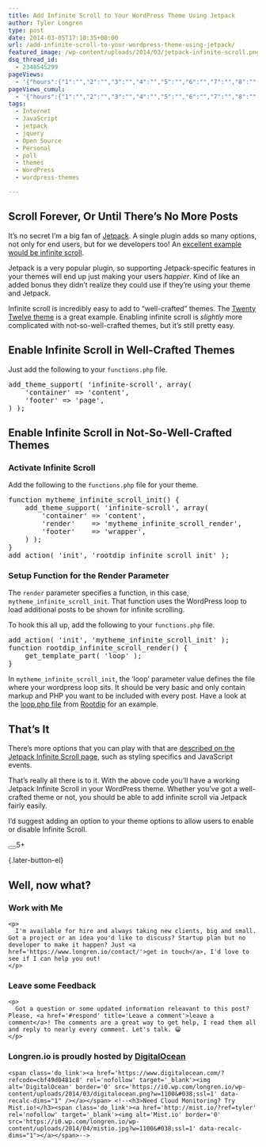 ```yaml
---
title: Add Infinite Scroll to Your WordPress Theme Using Jetpack
author: Tyler Longren
type: post
date: 2014-03-05T17:10:35+00:00
url: /add-infinite-scroll-to-your-wordpress-theme-using-jetpack/
featured_image: /wp-content/uploads/2014/03/jetpack-infinite-scroll.png
dsq_thread_id:
  - 2348545299
pageViews:
  - '{"hours":{"1":"","2":"","3":"","4":"","5":"","6":"","7":"","8":"","9":"","10":"","11":"","12":"","13":"","14":"","15":"","16":"","17":"","18":"","19":"","20":"","21":"","22":"","23":"","24":"","25":"","26":"","27":"","28":"","29":"","30":"","31":"","32":"","33":"","34":"","35":"","36":"","37":"","38":"","39":"","40":"","41":"","42":"","43":"","44":"","45":"","46":"","47":""},"days":{"2":"","3":"","4":"","5":"","6":"","7":"","8":"","9":"","10":"","11":"","12":"","13":"","14":""},"weeks":{"3":"","4":"","5":"","6":"","7":"","8":"","9":"","10":"","11":"","12":""},"months":{"4":"","5":"","6":"","7":"","8":"","9":"","10":"","11":"","12":"","13":"","14":"","15":"","16":"","17":"","18":"","19":"","20":"","21":"","22":"","23":"","24":""}}'
pageViews_cumul:
  - '{"hours":{"1":"","2":"","3":"","4":"","5":"","6":"","7":"","8":"","9":"","10":"","11":"","12":"","13":"","14":"","15":"","16":"","17":"","18":"","19":"","20":"","21":"","22":"","23":"","24":"","25":"","26":"","27":"","28":"","29":"","30":"","31":"","32":"","33":"","34":"","35":"","36":"","37":"","38":"","39":"","40":"","41":"","42":"","43":"","44":"","45":"","46":"","47":""},"days":{"2":"","3":"","4":"","5":"","6":"","7":"","8":"","9":"","10":"","11":"","12":"","13":"","14":""},"weeks":{"3":"","4":"","5":"","6":"","7":"","8":"","9":"","10":"","11":"","12":""},"months":{"4":"","5":"","6":"","7":"","8":"","9":"","10":"","11":"","12":"","13":"","14":"","15":"","16":"","17":"","18":"","19":"","20":"","21":"","22":"","23":"","24":""}}'
tags:
  - Internet
  - JavaScript
  - jetpack
  - jquery
  - Open Source
  - Personal
  - poll
  - themes
  - WordPress
  - wordpress-themes

---
```

 

## Scroll Forever, Or Until There&#8217;s No More Posts

It&#8217;s no secret I&#8217;m a big fan of [Jetpack][1]. A single plugin adds so many options, not only for end users, but for we developers too! An [excellent example would be infinite scroll][2].

Jetpack is a very popular plugin, so supporting Jetpack-specific features in your themes will end up just making your users _happier_. Kind of like an added bonus they didn&#8217;t realize they could use if they&#8217;re using your theme and Jetpack.

Infinite scroll is incredibly easy to add to &#8220;well-crafted&#8221; themes. The [Twenty Twelve theme][3] is a great example. Enabling infinite scroll is _slightly_ more complicated with not-so-well-crafted themes, but it&#8217;s still pretty easy.

## Enable Infinite Scroll in Well-Crafted Themes

Just add the following to your `functions.php` file.

<pre class="wp-block-preformatted">add_theme_support( 'infinite-scroll', array(
    'container' => 'content',
    'footer' => 'page',
) );</pre>

## Enable Infinite Scroll in Not-So-Well-Crafted Themes

### Activate Infinite Scroll

Add the following to the `functions.php` file for your theme.

<pre class="wp-block-preformatted">function mytheme_infinite_scroll_init() {
    add_theme_support( 'infinite-scroll', array(
        'container' => 'content',
        'render'    => 'mytheme_infinite_scroll_render',
        'footer'    => 'wrapper',
    ) );
}
add_action( 'init', 'rootdip_infinite_scroll_init' );</pre>

### Setup Function for the Render Parameter

The `render` parameter specifies a function, in this case, `mytheme_infinite_scroll_init`. That function uses the WordPress loop to load additional posts to be shown for infinite scrolling.

To hook this all up, add the following to your `functions.php` file.

<pre class="wp-block-preformatted">add_action( 'init', 'mytheme_infinite_scroll_init' );
function rootdip_infinite_scroll_render() {
    get_template_part( 'loop' );
}</pre>

In `mytheme_infinite_scroll_init`, the &#8216;loop&#8217; parameter value defines the file where your wordpress loop sits. It should be very basic and only contain markup and PHP you want to be included with every post. Have a look at the [loop.php file][4] from [Rootdip][5] for an example.

## That&#8217;s It

There&#8217;s more options that you can play with that are [described on the Jetpack Infinite Scroll page][2], such as styling specifics and JavaScript events.

That&#8217;s really all there is to it. With the above code you&#8217;ll have a working Jetpack Infinite Scroll in your WordPress theme. Whether you&#8217;ve got a well-crafted theme or not, you should be able to add infinite scroll via Jetpack fairly easily.

I&#8217;d suggest adding an option to your theme options to allow users to enable or disable Infinite Scroll.

<div class="wpulike wpulike-default " >
  <div class="wp_ulike_general_class wp_ulike_is_not_liked">
    <button type="button"
					aria-label="Like Button"
					data-ulike-id="5645"
					data-ulike-nonce="bd88724cba"
					data-ulike-type="likeThis"
					data-ulike-template="wpulike-default"
					data-ulike-display-likers="0"
					data-ulike-disable-pophover="0"
					class="wp_ulike_btn wp_ulike_put_image wp_likethis_5645"></button><span class="count-box">5+</span>
  </div>
</div>

[][6]{.later-button-el}

<div class='what-next'>
  <h2>
    Well, now what?
  </h2>
  
  <div class='hire'>
    <h3>
      Work with Me
    </h3>
    
    <p>
      I'm available for hire and always taking new clients, big and small. Got a project or an idea you'd like to discuss? Startup plan but no developer to make it happen? Just <a href='https://www.longren.io/contact/'>get in touch</a>, I'd love to see if I can help you out!
    </p>
  </div>
  
  <div class='hire'>
    <h3>
      Leave some Feedback
    </h3>
    
    <p>
      Got a question or some updated information releavant to this post? Please, <a href='#respond' title='Leave a comment'>leave a comment</a>! The comments are a great way to get help, I read them all and reply to nearly every comment. Let's talk. 😀
    </p>
  </div>
  
  <div class='now-what-bottom-ad'>
    <h3>
      Longren.io is proudly hosted by <a href='https://www.digitalocean.com/?refcode=cbf49d0481c8'>DigitalOcean</a>
    </h3>
    
    <span class='do_link'><a href='https://www.digitalocean.com/?refcode=cbf49d0481c8' rel='nofollow' target='_blank'><img alt='DigitalOcean' border='0' src='https://i0.wp.com/longren.io/wp-content/uploads/2014/03/digitalocean.png?w=1100&#038;ssl=1' data-recalc-dims="1" /></a></span> <!--<h3>Need Cloud Monitoring? Try Mist.io!</h3><span class='do_link'><a href='http://mist.io/?ref=tyler' rel='nofollow' target='_blank'><img alt='Mist.io' border='0' src='https://i0.wp.com/longren.io/wp-content/uploads/2014/04/mistio.jpg?w=1100&#038;ssl=1' data-recalc-dims="1"></a></span>-->
  </div>
</div>

 [1]: http://jetpack.me/
 [2]: http://jetpack.me/support/infinite-scroll/
 [3]: https://wordpress.org/themes/twentytwelve
 [4]: https://github.com/tlongren/rootdip/blob/master/loop.php
 [5]: http://www.longren.org/wordpress/rootdip/
 [6]: #